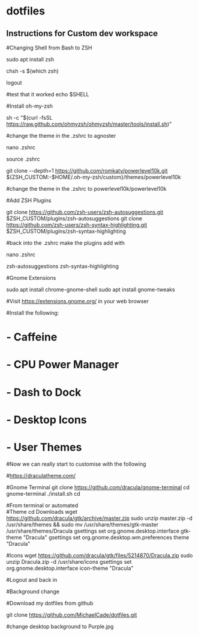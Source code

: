 # dotfiles

## Instructions for Custom dev workspace 

#Changing Shell from Bash to ZSH 

sudo apt install zsh 

chsh -s $(which zsh)

logout 

#test that it worked 
echo $SHELL 

#Install oh-my-zsh 

sh -c "$(curl -fsSL https://raw.github.com/ohmyzsh/ohmyzsh/master/tools/install.sh)"

#change the theme in the .zshrc to agnoster 

nano .zshrc 

source .zshrc 

git clone --depth=1 https://github.com/romkatv/powerlevel10k.git ${ZSH_CUSTOM:-$HOME/.oh-my-zsh/custom}/themes/powerlevel10k

#change the theme in the .zshrc to powerlevel10k/powerlevel10k 

#Add ZSH Plugins 

git clone https://github.com/zsh-users/zsh-autosuggestions.git $ZSH_CUSTOM/plugins/zsh-autosuggestions
git clone https://github.com/zsh-users/zsh-syntax-highlighting.git $ZSH_CUSTOM/plugins/zsh-syntax-highlighting

#back into the .zshrc make the plugins add with 

nano .zshrc

zsh-autosuggestions zsh-syntax-highlighting

#Gnome Extensions 

sudo apt install chrome-gnome-shell
sudo apt install gnome-tweaks

#Visit https://extensions.gnome.org/ in your web browser 

#Install the following: 
#    - Caffeine 
#    - CPU Power Manager
#    - Dash to Dock 
#    - Desktop Icons 
#    - User Themes 

#Now we can really start to customise with the following 

#https://draculatheme.com/

#Gnome Terminal 
git clone https://github.com/dracula/gnome-terminal
cd gnome-terminal
./install.sh
cd 

#From terminal or automated  
#Theme 
cd Downloads 
wget https://github.com/dracula/gtk/archive/master.zip
sudo unzip master.zip -d /usr/share/themes && sudo mv /usr/share/themes/gtk-master /usr/share/themes/Dracula
gsettings set org.gnome.desktop.interface gtk-theme "Dracula"
gsettings set org.gnome.desktop.wm.preferences theme "Dracula"

#Icons
wget https://github.com/dracula/gtk/files/5214870/Dracula.zip
sudo unzip Dracula.zip -d /usr/share/icons
gsettings set org.gnome.desktop.interface icon-theme "Dracula"

#Logout and back in

#Background change

#Download my dotfiles from github 

git clone https://github.com/MichaelCade/dotfiles.git

#change desktop background to Purple.jpg 
